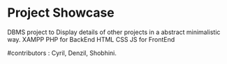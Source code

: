 # Project Showcase

DBMS project to Display details of other projects in a abstract minimalistic way.
XAMPP PHP for BackEnd
HTML CSS JS for FrontEnd

#contributors : Cyril, Denzil, Shobhini.
